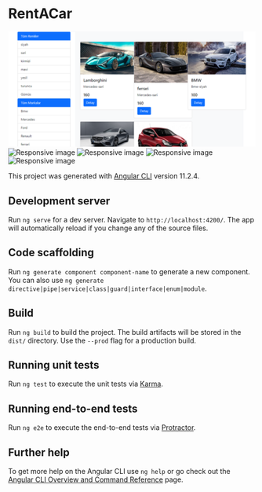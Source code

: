 # RentACar

<img src="https://github.com/canyksl/RentACar-Frontend/blob/master/images/ara%C3%A7larsayfas%C4%B1.png" class="img-fluid" alt="Responsive image">
<img src="..." class="img-fluid" alt="Responsive image">
<img src="..." class="img-fluid" alt="Responsive image">
<img src="..." class="img-fluid" alt="Responsive image">
<img src="..." class="img-fluid" alt="Responsive image">

This project was generated with [Angular CLI](https://github.com/angular/angular-cli) version 11.2.4.

## Development server

Run `ng serve` for a dev server. Navigate to `http://localhost:4200/`. The app will automatically reload if you change any of the source files.

## Code scaffolding

Run `ng generate component component-name` to generate a new component. You can also use `ng generate directive|pipe|service|class|guard|interface|enum|module`.

## Build

Run `ng build` to build the project. The build artifacts will be stored in the `dist/` directory. Use the `--prod` flag for a production build.

## Running unit tests

Run `ng test` to execute the unit tests via [Karma](https://karma-runner.github.io).

## Running end-to-end tests

Run `ng e2e` to execute the end-to-end tests via [Protractor](http://www.protractortest.org/).

## Further help

To get more help on the Angular CLI use `ng help` or go check out the [Angular CLI Overview and Command Reference](https://angular.io/cli) page.
